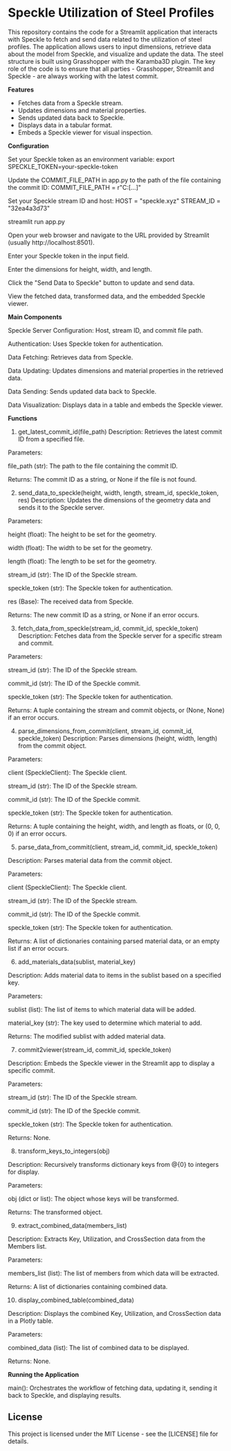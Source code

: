 # Speckle Utilization of Steel Profiles

This repository contains the code for a Streamlit application that interacts with Speckle to fetch and send data related to the utilization of steel profiles. The application allows users to input dimensions, retrieve data about the model from Speckle, and visualize and update the data. 
The steel structure is built using Grasshopper with the Karamba3D plugin. The key role of the code is to ensure that all parties - Grasshopper, Streamlit and Speckle - are always working with the latest commit. 

**Features**

- Fetches data from a Speckle stream.
- Updates dimensions and material properties.
- Sends updated data back to Speckle.
- Displays data in a tabular format.
- Embeds a Speckle viewer for visual inspection.


**Configuration**

Set your Speckle token as an environment variable:
export SPECKLE_TOKEN=your-speckle-token

Update the COMMIT_FILE_PATH in app.py to the path of the file containing the commit ID:
COMMIT_FILE_PATH = r"C:\[...]"

Set your Speckle stream ID and host:
HOST = "speckle.xyz"
STREAM_ID = "32ea4a3d73"


streamlit run app.py

Open your web browser and navigate to the URL provided by Streamlit (usually http://localhost:8501).

Enter your Speckle token in the input field.

Enter the dimensions for height, width, and length.

Click the "Send Data to Speckle" button to update and send data.

View the fetched data, transformed data, and the embedded Speckle viewer.


**Main Components**

Speckle Server Configuration: Host, stream ID, and commit file path.

Authentication: Uses Speckle token for authentication.

Data Fetching: Retrieves data from Speckle.

Data Updating: Updates dimensions and material properties in the retrieved data.

Data Sending: Sends updated data back to Speckle.

Data Visualization: Displays data in a table and embeds the Speckle viewer.


**Functions**

1. get_latest_commit_id(file_path)
Description: Retrieves the latest commit ID from a specified file.

Parameters:

file_path (str): The path to the file containing the commit ID.

Returns: The commit ID as a string, or None if the file is not found.


2. send_data_to_speckle(height, width, length, stream_id, speckle_token, res)
Description: Updates the dimensions of the geometry data and sends it to the Speckle server.

Parameters:

height (float): The height to be set for the geometry.

width (float): The width to be set for the geometry.

length (float): The length to be set for the geometry.

stream_id (str): The ID of the Speckle stream.

speckle_token (str): The Speckle token for authentication.

res (Base): The received data from Speckle.

Returns: The new commit ID as a string, or None if an error occurs.


3. fetch_data_from_speckle(stream_id, commit_id, speckle_token)
Description: Fetches data from the Speckle server for a specific stream and commit.

Parameters:

stream_id (str): The ID of the Speckle stream.

commit_id (str): The ID of the Speckle commit.

speckle_token (str): The Speckle token for authentication.

Returns: A tuple containing the stream and commit objects, or (None, None) if an error occurs.


4. parse_dimensions_from_commit(client, stream_id, commit_id, speckle_token)
Description: Parses dimensions (height, width, length) from the commit object.

Parameters:

client (SpeckleClient): The Speckle client.

stream_id (str): The ID of the Speckle stream.

commit_id (str): The ID of the Speckle commit.

speckle_token (str): The Speckle token for authentication.

Returns: A tuple containing the height, width, and length as floats, or (0, 0, 0) if an error occurs.


5. parse_data_from_commit(client, stream_id, commit_id, speckle_token)
   
Description: Parses material data from the commit object.

Parameters:

client (SpeckleClient): The Speckle client.

stream_id (str): The ID of the Speckle stream.

commit_id (str): The ID of the Speckle commit.

speckle_token (str): The Speckle token for authentication.

Returns: A list of dictionaries containing parsed material data, or an empty list if an error occurs.


6. add_materials_data(sublist, material_key)

Description: Adds material data to items in the sublist based on a specified key.

Parameters:

sublist (list): The list of items to which material data will be added.

material_key (str): The key used to determine which material to add.

Returns: The modified sublist with added material data.


7. commit2viewer(stream_id, commit_id, speckle_token)
   
Description: Embeds the Speckle viewer in the Streamlit app to display a specific commit.

Parameters:

stream_id (str): The ID of the Speckle stream.

commit_id (str): The ID of the Speckle commit.

speckle_token (str): The Speckle token for authentication.

Returns: None.


8. transform_keys_to_integers(obj)
   
Description: Recursively transforms dictionary keys from @{0} to integers for display.

Parameters:

obj (dict or list): The object whose keys will be transformed.

Returns: The transformed object.


9. extract_combined_data(members_list)
    
Description: Extracts Key, Utilization, and CrossSection data from the Members list.

Parameters:

members_list (list): The list of members from which data will be extracted.

Returns: A list of dictionaries containing combined data.


10. display_combined_table(combined_data)
    
Description: Displays the combined Key, Utilization, and CrossSection data in a Plotly table.

Parameters:

combined_data (list): The list of combined data to be displayed.

Returns: None.


**Running the Application**

main(): Orchestrates the workflow of fetching data, updating it, sending it back to Speckle, and displaying results.


## License

This project is licensed under the MIT License - see the [LICENSE] file for details.

